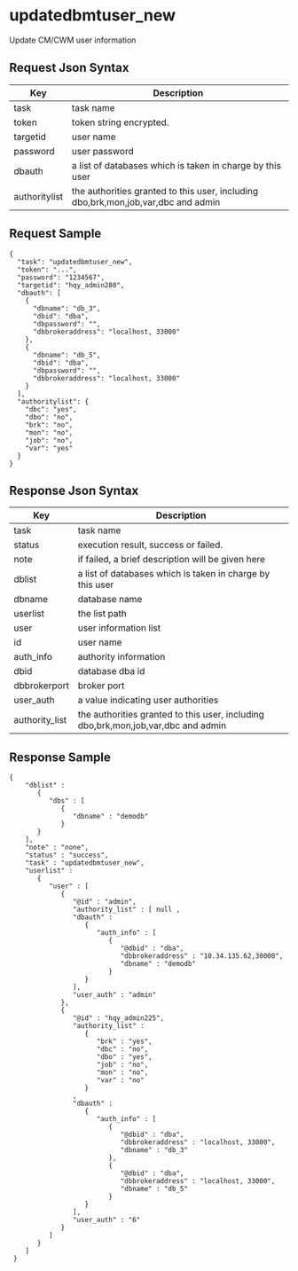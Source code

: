 # updatedbmtuser_new

Update CM/CWM user information

## Request Json Syntax

| **Key** | **Description** |
| --- | --- |
| task | task name |
| token | token string encrypted. |
| targetid | user name |
| password | user password |
| dbauth | a list of databases which is taken in charge by this user |
| authoritylist | the authorities granted to this user, including dbo,brk,mon,job,var,dbc and admin |

## Request Sample

```
{
  "task": "updatedbmtuser_new",
  "token": "...",
  "password": "1234567",
  "targetid": "hqy_admin280",
  "dbauth": [
    {
      "dbname": "db_3",
      "dbid": "dba",
      "dbpassword": "",
      "dbbrokeraddress": "localhost, 33000"
    },
    {
      "dbname": "db_5",
      "dbid": "dba",
      "dbpassword": "",
      "dbbrokeraddress": "localhost, 33000"
    }
  ],
  "authoritylist": {
    "dbc": "yes",
    "dbo": "no",
    "brk": "no",
    "mon": "no",
    "job": "no",
    "var": "yes"
  }
}
```

## Response Json Syntax

| **Key** | **Description** |
| --- | --- |
| task | task name |
| status | execution result, success or failed. |
| note | if failed, a brief description will be given here |
| dblist | a list of databases which is taken in charge by this user |
| dbname | database name |
| userlist | the list path |
| user | user information list |
| id | user name |
| auth_info | authority information |
| dbid | database dba id |
| dbbrokerport | broker port |
| user_auth | a value indicating user authorities |
| authority_list | the authorities granted to this user, including dbo,brk,mon,job,var,dbc and admin |

## Response Sample

```
{
    "dblist" : 
       {
          "dbs" : [
             {
                "dbname" : "demodb"
             }
       }
    ],
    "note" : "none",
    "status" : "success",
    "task" : "updatedbmtuser_new",
    "userlist" : 
       {
          "user" : [
             {
                "@id" : "admin",
                "authority_list" : [ null ,
                "dbauth" : 
                   {
                      "auth_info" : [
                         {
                            "@dbid" : "dba",
                            "dbbrokeraddress" : "10.34.135.62,30000",
                            "dbname" : "demodb"
                         }
                   }
                ],
                "user_auth" : "admin"
             },
             {
                "@id" : "hqy_admin225",
                "authority_list" : 
                   {
                      "brk" : "yes",
                      "dbc" : "no",
                      "dbo" : "yes",
                      "job" : "no",
                      "mon" : "no",
                      "var" : "no"
                   }
                ,
                "dbauth" : 
                   {
                      "auth_info" : [
                         {
                            "@dbid" : "dba",
                            "dbbrokeraddress" : "localhost, 33000",
                            "dbname" : "db_3"
                         },
                         {
                            "@dbid" : "dba",
                            "dbbrokeraddress" : "localhost, 33000",
                            "dbname" : "db_5"
                         }
                   }
                ],
                "user_auth" : "6"
             }
          ]
       }
    ]
 }
```
